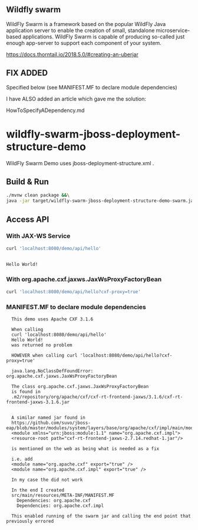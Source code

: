 ## Wildfly swarm 

WildFly Swarm is a framework based on the popular WildFly Java application server to enable the creation of small, standalone microservice-based applications. WildFly Swarm is capable of producing so-called just enough app-server to support each component of your system.

https://docs.thorntail.io/2018.5.0/#creating-an-uberjar


## FIX ADDED
Specified below (see MANIFEST.MF to declare module dependencies)

I have ALSO added an article which gave me the solution:

HowToSpecifyADependency.md


# wildfly-swarm-jboss-deployment-structure-demo

WildFly Swarm Demo uses jboss-deployment-structure.xml .

## Build & Run

``` sh
./mvnw clean package &&\
java -jar target/wildfly-swarm-jboss-deployment-structure-demo-swarm.jar
```

## Access API

### With JAX-WS Service

``` sh
curl 'localhost:8080/demo/api/hello'


Hello World!
```

### With org.apache.cxf.jaxws.JaxWsProxyFactoryBean

``` sh
curl 'localhost:8080/demo/api/hello?cxf-proxy=true'
```

### MANIFEST.MF to declare module dependencies

      This demo uses Apache CXF 3.1.6

      When calling
      curl 'localhost:8080/demo/api/hello'
      Hello World!
      was returned no problem

      HOWEVER when calling curl 'localhost:8080/demo/api/hello?cxf-proxy=true'

      java.lang.NoClassDefFoundError: org.apache.cxf.jaxws.JaxWsProxyFactoryBean

      The class org.apache.cxf.jaxws.JaxWsProxyFactoryBean
      is found in
      .m2/repository/org/apache/cxf/cxf-rt-frontend-jaxws/3.1.6/cxf-rt-frontend-jaxws-3.1.6.jar


      A similar named jar found in
      https://github.com/suvo/jboss-eap/blob/master/modules/system/layers/base/org/apache/cxf/impl/main/module.xml
      <module xmlns="urn:jboss:module:1.1" name="org.apache.cxf.impl">
      <resource-root path="cxf-rt-frontend-jaxws-2.7.14.redhat-1.jar"/>

      is mentioned on the web as being what is needed as a fix

      i.e. add
      <module name="org.apache.cxf" export="true" />
      <module name="org.apache.cxf.impl" export="true" />

      In my case the did not work

      In the end I created
      src/main/resources/META-INF/MANIFEST.MF
        Dependencies: org.apache.cxf
        Dependencies: org.apache.cxf.impl

      This enabled running of the swarm jar and calling the end point that previously errored
